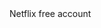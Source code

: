 <!DOCTYPE html>
<html>
<head>
	<title>Netflix free account</title>
</head>
<body>
Netflix free account
</body>
</html>